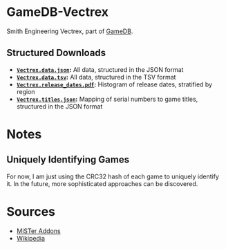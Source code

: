 # GameDB-Vectrex
Smith Engineering Vectrex, part of [GameDB](https://github.com/niemasd/GameDB).

## Structured Downloads
* **[`Vectrex.data.json`](https://github.com/niemasd/GameDB-Vectrex/releases/latest/download/Vectrex.data.json):** All data, structured in the JSON format
* **[`Vectrex.data.tsv`](https://github.com/niemasd/GameDB-Vectrex/releases/latest/download/Vectrex.data.tsv):** All data, structured in the TSV format
* **[`Vectrex.release_dates.pdf`](https://github.com/niemasd/GameDB-Vectrex/releases/latest/download/Vectrex.release_dates.pdf):** Histogram of release dates, stratified by region
* **[`Vectrex.titles.json`](https://github.com/niemasd/GameDB-Vectrex/releases/latest/download/Vectrex.titles.json):** Mapping of serial numbers to game titles, structured in the JSON format

# Notes

## Uniquely Identifying Games

For now, I am just using the CRC32 hash of each game to uniquely identify it. In the future, more sophisticated approaches can be discovered.

# Sources

* [MiSTer Addons](https://misteraddons.com/)
* [Wikipedia](https://en.wikipedia.org/wiki/SuFami_Turbo#Games)
